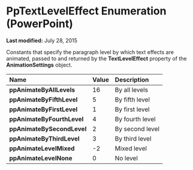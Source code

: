 
# PpTextLevelEffect Enumeration (PowerPoint)

 **Last modified:** July 28, 2015

Constants that specify the paragraph level by which text effects are animated, passed to and returned by the  **TextLevelEffect** property of the **AnimationSettings** object.


|**Name**|**Value**|**Description**|
|:-----|:-----|:-----|
| **ppAnimateByAllLevels**|16|By all levels|
| **ppAnimateByFifthLevel**|5|By fifth level|
| **ppAnimateByFirstLevel**|1|By first level|
| **ppAnimateByFourthLevel**|4|By fourth level|
| **ppAnimateBySecondLevel**|2|By second level|
| **ppAnimateByThirdLevel**|3|By third level|
| **ppAnimateLevelMixed**|-2|Mixed level|
| **ppAnimateLevelNone**|0|No level|
